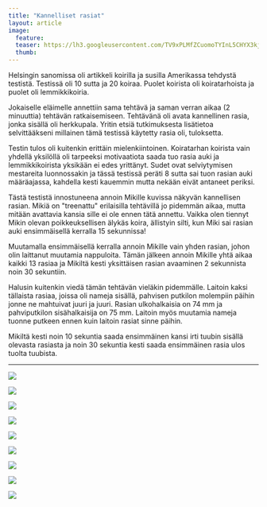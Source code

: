 ```yaml
---
title: "Kannelliset rasiat"
layout: article
image:
  feature:
  teaser: https://lh3.googleusercontent.com/TV9xPLMfZCuomoTYInL5CHYX3kjreONOahtXyfSzz1u8y9jrerOP9rmVeh-VDXLu1IGT3QbpRpae1nqRh7eGSdw7_OkgqI4UxCic0dBVMve_8Zx6-iTfZuOvERgf-aX4Qn2pwH_7gC0Kb-8B2EWcuXx5xOI2ajUG50SaQvmDzQWodmqJId_sloAroa-zKf6dXuYwSARajcR9Xk2rDoAztmyCKHqjH_C2H88_LhJZPmp6ONKGbYrI2tzbqQMLgJo3qVn8EITRDy5Hla-bOjOi13g5tDB6Kj8XxgmBxw1MHyf6SM1z3QljJpN5MK5Mn4V1WzpYfhMZGaZ695obep2UNvHoFI1BJslch-qYST5H3q1oRslDmYdo-a3eHkCN03lky1QKa9nVyoW9HEUCDr_kZt-8c9F8YcqfErJxK7ZWGWDg9NcrSRIDqd-dIZreEUQyLZmEVHBmPq6BSy1RrvCegq7dWKcF-82x3r4liB5M1J7CU9inhU0wSZJuVwi1t44HZDyBh1M2erd9-QMd_JVGf_PAX93Sv_xqSSIi2vb595s=w245
  thumb:
---
```


Helsingin sanomissa oli artikkeli koirilla ja susilla Amerikassa tehdystä testistä. Testissä oli 10 sutta ja 20 koiraa. Puolet koirista oli koiratarhoista ja puolet oli lemmikkikoiria.

Jokaiselle eläimelle annettiin sama tehtävä ja saman verran aikaa (2 minuuttia) tehtävän ratkaisemiseen. Tehtävänä oli avata kannellinen rasia, jonka sisällä oli herkkupala. Yritin etsiä tutkimuksesta lisätietoa selvittääkseni millainen tämä testissä käytetty rasia oli, tuloksetta.

Testin tulos oli kuitenkin erittäin mielenkiintoinen. Koiratarhan koirista vain yhdellä yksilöllä oli tarpeeksi motivaatiota saada tuo rasia auki ja lemmikkikoirista yksikään ei edes yrittänyt. Sudet ovat selviytymisen mestareita luonnossakin ja tässä testissä peräti 8 sutta sai tuon rasian auki määräajassa, kahdella kesti kauemmin mutta nekään eivät antaneet periksi.

Tästä testistä innostuneena annoin Mikille kuvissa näkyvän kannellisen rasian. Mikiä on "treenattu" erilaisilla tehtävillä jo pidemmän aikaa, mutta mitään avattavia kansia sille ei ole ennen tätä annettu. Vaikka olen tiennyt Mikin olevan poikkeuksellisen älykäs koira, ällistyin silti, kun Miki sai rasian auki ensimmäisellä kerralla 15 sekunnissa!

Muutamalla ensimmäisellä kerralla annoin Mikille vain yhden rasian, johon olin laittanut muutamia nappuloita. Tämän jälkeen annoin Mikille yhtä aikaa kaikki 13 rasiaa ja Mikiltä kesti yksittäisen rasian avaaminen 2 sekunnista noin 30 sekuntiin.

Halusin kuitenkin viedä tämän tehtävän vieläkin pidemmälle. Laitoin kaksi tällaista rasiaa, joissa oli nameja sisällä, pahvisen putkilon molempiin päihin jonne ne mahtuivat juuri ja juuri. Rasian ulkohalkaisia on 74 mm ja pahviputkilon sisähalkaisija on 75 mm. Laitoin myös muutamia nameja tuonne putkeen ennen kuin laitoin rasiat sinne päihin.

Mikiltä kesti noin 10 sekuntia saada ensimmäinen kansi irti tuubin sisällä olevasta rasiasta ja noin 30 sekuntia kesti saada ensimmäinen rasia ulos tuolta tuubista.

---

[![](https://lh3.googleusercontent.com/dcd6E1-RwWN6YycHM7fFJgX-saYJNe8qFr_7taKAZVPbG1nSY0EdsHO9D7266YBXilDkyznBHY7KmNG0ZmGeCEBHLdL8pcyyq--AWSDEdKfJ_QGaN34ICCgefMqkhoZn49bZJBYkSZ5RI9GJmDjI1cyf7KmkGjHyF3_xrCqv79TppF86JQTAyB174gHGSy_PvFG2aL0bkbR6kDC4pp9CILPNdrvTi0bW2ytaMPPGHedka4FaXy507qKS5QSSX-Z6rtJMeTadLvanrEJS3d5VNNepYPKqCRqTxhCqxOHFYP0mF3lp_rRgPRSq3ywMvlLofkV8ol-iZU24S8xTPF1Tqja3ClNCgYxtRc7ZVx7r8HeKtFW7dOfEOuDkWWL8f--3neWo86yhGXjCEW8S7yJ1x3FjMjEIMj-k4H8UcDIkEkgvGdTGORRrZa-HFbmzBcjnvZwqxx8hyjPNm56tq26J-AR5JbrFNMdtlmZZiGZJSpgWlJ2fl8bKl3cyxBYY0LSPVXFB38qGjiB8nVYUVDTMmOa75yXJuKOiHilQ8w_Hars=w800)](https://lh3.googleusercontent.com/dcd6E1-RwWN6YycHM7fFJgX-saYJNe8qFr_7taKAZVPbG1nSY0EdsHO9D7266YBXilDkyznBHY7KmNG0ZmGeCEBHLdL8pcyyq--AWSDEdKfJ_QGaN34ICCgefMqkhoZn49bZJBYkSZ5RI9GJmDjI1cyf7KmkGjHyF3_xrCqv79TppF86JQTAyB174gHGSy_PvFG2aL0bkbR6kDC4pp9CILPNdrvTi0bW2ytaMPPGHedka4FaXy507qKS5QSSX-Z6rtJMeTadLvanrEJS3d5VNNepYPKqCRqTxhCqxOHFYP0mF3lp_rRgPRSq3ywMvlLofkV8ol-iZU24S8xTPF1Tqja3ClNCgYxtRc7ZVx7r8HeKtFW7dOfEOuDkWWL8f--3neWo86yhGXjCEW8S7yJ1x3FjMjEIMj-k4H8UcDIkEkgvGdTGORRrZa-HFbmzBcjnvZwqxx8hyjPNm56tq26J-AR5JbrFNMdtlmZZiGZJSpgWlJ2fl8bKl3cyxBYY0LSPVXFB38qGjiB8nVYUVDTMmOa75yXJuKOiHilQ8w_Hars=s0)

[![](https://lh3.googleusercontent.com/f8nRWK6RvBsjApEPK7C8TGqr4Gfrf6gQhZfcI-bSCS3CptoS9FbYF2-lYg8x2ZiwD0e6W5JXlHFAU5c3MI5gnU37PYiNp8qBpG6HlnZwP0-ExFlsxMLseYOTK8HyXN4QkoN5rM-8J6NY9t18zDX3h183jaMheuPA0c441ZOPnjjDj42syIYum35ZWj9YEt2JTOTEbkq4UGRMwd57PTMAWYuxhI0qv_dTtUZCHKNGuDY2MDnReZJf-CPP-dbflJ3eplRFBPKsFoLBW3nmvdtPPj6aufbJvf503E69on-PzBHWk6I_PxE8hDDSbEGrL9B22iIm_AGimgboN7s73xeESisbkjAb0hj6PF6GKZyITmEf0xqL3iZbMzAQffy3VTSndDiX5rOcJGCkNBI10Amrg1TgwK90SFECyaPDchCVcAZA-iJqw1EeJzvDZn7_ZULtRy8pxjhMPPX0y7XXZpm5XrOiN4yzq974_ljtKOYq7GhSwwDTu8fjYoHyqwGtkFfrV-SwNQc7QIiJe4qED_vhvVnQyczoNdDqaFdvP7hZLNc=w800)](https://lh3.googleusercontent.com/f8nRWK6RvBsjApEPK7C8TGqr4Gfrf6gQhZfcI-bSCS3CptoS9FbYF2-lYg8x2ZiwD0e6W5JXlHFAU5c3MI5gnU37PYiNp8qBpG6HlnZwP0-ExFlsxMLseYOTK8HyXN4QkoN5rM-8J6NY9t18zDX3h183jaMheuPA0c441ZOPnjjDj42syIYum35ZWj9YEt2JTOTEbkq4UGRMwd57PTMAWYuxhI0qv_dTtUZCHKNGuDY2MDnReZJf-CPP-dbflJ3eplRFBPKsFoLBW3nmvdtPPj6aufbJvf503E69on-PzBHWk6I_PxE8hDDSbEGrL9B22iIm_AGimgboN7s73xeESisbkjAb0hj6PF6GKZyITmEf0xqL3iZbMzAQffy3VTSndDiX5rOcJGCkNBI10Amrg1TgwK90SFECyaPDchCVcAZA-iJqw1EeJzvDZn7_ZULtRy8pxjhMPPX0y7XXZpm5XrOiN4yzq974_ljtKOYq7GhSwwDTu8fjYoHyqwGtkFfrV-SwNQc7QIiJe4qED_vhvVnQyczoNdDqaFdvP7hZLNc=s0)

[![](https://lh3.googleusercontent.com/o6lcdE-MKg2SCNdDAFuarCuWYqjTZBsK9p8ga4jSxb5nTr3_dyxHMpKhpdZl11qQ-u8c0kryPoq2SXn6UMuT8hjYW_EIq1SwHMOzGawoflox-ZV-4n6Ja4B3nVb8H0p4x-S1qHamNsoQpjKVYDrig1CmjSdQh4aJkxCTnPOT7Z79QqKaetNi3u_QsodTIV8BDvay2a0C7usTMrDMxz2OJ0aan0Ohm4zYydkZSP2aIJbP59auThIikeuA-w-J8vM6_fE-jbVxxM0vfGvtr5RAreHncHn-XyYLpHzbfvLo5eb4Cb1ykDTu54M4LdScAwFIR_Jz1vA_lQhE5zOjRSEeL0AS5Ei1nC4LFsvSRi65mPj7FZ9yBJKQtUxdd97qV1mulh1IvkvLNJrVLWoAYy2U7LWcDMpHwLM1y0cG6BuqzeYO_V9tpISgkfdQIin3Zhj8V6xVPaUaT12Cp5OtQ2r7kt_Mtn8m92la24JanI6ztNzA1ePNNIJ-CPJJFiRa9MhaywFBDQKO3dwbY7vsvwz3MRNdsjdvh2rbhvV1CA2CM8I=w800)](https://lh3.googleusercontent.com/o6lcdE-MKg2SCNdDAFuarCuWYqjTZBsK9p8ga4jSxb5nTr3_dyxHMpKhpdZl11qQ-u8c0kryPoq2SXn6UMuT8hjYW_EIq1SwHMOzGawoflox-ZV-4n6Ja4B3nVb8H0p4x-S1qHamNsoQpjKVYDrig1CmjSdQh4aJkxCTnPOT7Z79QqKaetNi3u_QsodTIV8BDvay2a0C7usTMrDMxz2OJ0aan0Ohm4zYydkZSP2aIJbP59auThIikeuA-w-J8vM6_fE-jbVxxM0vfGvtr5RAreHncHn-XyYLpHzbfvLo5eb4Cb1ykDTu54M4LdScAwFIR_Jz1vA_lQhE5zOjRSEeL0AS5Ei1nC4LFsvSRi65mPj7FZ9yBJKQtUxdd97qV1mulh1IvkvLNJrVLWoAYy2U7LWcDMpHwLM1y0cG6BuqzeYO_V9tpISgkfdQIin3Zhj8V6xVPaUaT12Cp5OtQ2r7kt_Mtn8m92la24JanI6ztNzA1ePNNIJ-CPJJFiRa9MhaywFBDQKO3dwbY7vsvwz3MRNdsjdvh2rbhvV1CA2CM8I=s0)

[![](https://lh3.googleusercontent.com/mGKg-RehtgawpEoSkg4FFxyCsJswxqEloStV06J_oK7Z_G54W71OpZ8wHkVVKdVZDZmqdVy64-gSU5vJEv3oh24GTatNrDlhzNuUzPkOh35OikMKT-ybK8yAjQthjOiK3Fs1IOnKbQT7sxCtx29O2EhY4G7eqzic9r3X_7ucMRO3GIhVCD3rskc0RqD5sQqIPvrfyiHiMX971zJ_lcAOC9AJs29ErI6-DcD24eOxJNBG5l5nPI4t6AYulIkoPZNbDXwoy342jvEJpOcSpXeVv0GqC_uqj-zopbf4yllT_W-JNecrFu_JqYjEdrnGRnuAY-fu8I2z5zZzFAYoMRRK7Ou1H2uJF7oAJcqd1xk4uaIptJ0CGXrw78ABnFdY_PZ_9pipfCAdcD1vq0N0Bn9e-RMmMUX7gVEo7aXiAzLAum0rCGaphBm03UXeqrF2YXGg98zMa_s7fLN0we_utr7A4bfJmXNobYqJ-rJV-YlsBVhVQsi-H63QKlwtqvT7HloAlVNlMjaOG0iT_qbJmTkD2aC7QdfWDFsEyKv5P3fIg_4=w800)](https://lh3.googleusercontent.com/mGKg-RehtgawpEoSkg4FFxyCsJswxqEloStV06J_oK7Z_G54W71OpZ8wHkVVKdVZDZmqdVy64-gSU5vJEv3oh24GTatNrDlhzNuUzPkOh35OikMKT-ybK8yAjQthjOiK3Fs1IOnKbQT7sxCtx29O2EhY4G7eqzic9r3X_7ucMRO3GIhVCD3rskc0RqD5sQqIPvrfyiHiMX971zJ_lcAOC9AJs29ErI6-DcD24eOxJNBG5l5nPI4t6AYulIkoPZNbDXwoy342jvEJpOcSpXeVv0GqC_uqj-zopbf4yllT_W-JNecrFu_JqYjEdrnGRnuAY-fu8I2z5zZzFAYoMRRK7Ou1H2uJF7oAJcqd1xk4uaIptJ0CGXrw78ABnFdY_PZ_9pipfCAdcD1vq0N0Bn9e-RMmMUX7gVEo7aXiAzLAum0rCGaphBm03UXeqrF2YXGg98zMa_s7fLN0we_utr7A4bfJmXNobYqJ-rJV-YlsBVhVQsi-H63QKlwtqvT7HloAlVNlMjaOG0iT_qbJmTkD2aC7QdfWDFsEyKv5P3fIg_4=s0)

[![](https://lh3.googleusercontent.com/p_31UM5Jzl2CVVRvuBML_EpD0avGOUqw6KCkmW-VD1ectG_t3wMvLtotaxusmc0ZiFGyc8txzCt1HUGpLAhg13-sBV9l2crrK0zHuJsRCnqHDgRcTkuSNmFJDmkVu47l2UhhQsYxPT7WlkKCDTJh731snZtFJueFrPY2dD3hjQtdArLG_0lkN_lrx4Pdis1yPg6QFzcQqymYQETGL_9EfDlzcuUkpKu5Kl_v9vzxPmRS6cMKkN4OpHs_gyVe0kWU6jw1LY7WukDeuS15yAfeCY7ju4el7hri8zy4ggY3fm82PdnGL7ZD9cQIh5KN-1zm1rnMdn1V6g-Iq-YjAwXc3J3PgFI3XUj-YeGWI31-RESbsvaVICaUww399sAs0Clue0e-hsAlVThDKAqtPmVfShqwM7P0WDwdBIxIEO--LnOVNSQjIUC4uHDaay9wf8bBQVVkZDT6U6TLjNMradOcPN7Q2VqvkwxVX3pelNQ_oD3aoQUwAUuBGkZS3inte96DC7GKyGWQng6UToP1E42rnKaNWgyBfvj7A6LOtweoq2k=w800)](https://lh3.googleusercontent.com/p_31UM5Jzl2CVVRvuBML_EpD0avGOUqw6KCkmW-VD1ectG_t3wMvLtotaxusmc0ZiFGyc8txzCt1HUGpLAhg13-sBV9l2crrK0zHuJsRCnqHDgRcTkuSNmFJDmkVu47l2UhhQsYxPT7WlkKCDTJh731snZtFJueFrPY2dD3hjQtdArLG_0lkN_lrx4Pdis1yPg6QFzcQqymYQETGL_9EfDlzcuUkpKu5Kl_v9vzxPmRS6cMKkN4OpHs_gyVe0kWU6jw1LY7WukDeuS15yAfeCY7ju4el7hri8zy4ggY3fm82PdnGL7ZD9cQIh5KN-1zm1rnMdn1V6g-Iq-YjAwXc3J3PgFI3XUj-YeGWI31-RESbsvaVICaUww399sAs0Clue0e-hsAlVThDKAqtPmVfShqwM7P0WDwdBIxIEO--LnOVNSQjIUC4uHDaay9wf8bBQVVkZDT6U6TLjNMradOcPN7Q2VqvkwxVX3pelNQ_oD3aoQUwAUuBGkZS3inte96DC7GKyGWQng6UToP1E42rnKaNWgyBfvj7A6LOtweoq2k=s0)

[![](https://lh3.googleusercontent.com/-7ZzUGzgvrbYOyahl5epLJnAgeO-8ZuLe0MS4Q1870FPhRanBqafamo3kfnvyA8I-Ums8TV4En4eAIKJb1rXYrlzxmxr2EjZ-uE6Gg-UKdMTpOB1VL3xhuamiKJAktYa8Est7rVwa7oXgNVyT0Q9dguB_5o4Q8UDzH5E9lYFlPzl4h3iWGanZgDdEI4aNxBQvBU_frIRTcOGu37r8ImIxCncdP411h9Qfpp5Uozw4Z-6B1KC1FVMC5C_QsoYZyX4tyDLQOREUzudQmBuEnQ6yeyAiwN3TyYWuLDfh2HqnM_gnLt4mATBlv1xy04vWKjLeSln_CogtIIKsh5QPBQwJFwNfOpAHhazKzHYfr6Zo3rm_F7hoL3DMkYTUnrUpKVE3ePJIf53HcgTlLKavEqy2OJfut8l6w191MFscXm3g3DLvJH6nebX3EnwnYz3U_NKrZQYsRef44-pBEe6EEQgexbUvNCgsW4bW3T_HNkgMBsF4xh2Kyy7dRqmCW-_ylC3ThlFjRkyjhk01I4FcGIsK8SK0IE2hw8940HpaVB6oFQ=w800)](https://lh3.googleusercontent.com/-7ZzUGzgvrbYOyahl5epLJnAgeO-8ZuLe0MS4Q1870FPhRanBqafamo3kfnvyA8I-Ums8TV4En4eAIKJb1rXYrlzxmxr2EjZ-uE6Gg-UKdMTpOB1VL3xhuamiKJAktYa8Est7rVwa7oXgNVyT0Q9dguB_5o4Q8UDzH5E9lYFlPzl4h3iWGanZgDdEI4aNxBQvBU_frIRTcOGu37r8ImIxCncdP411h9Qfpp5Uozw4Z-6B1KC1FVMC5C_QsoYZyX4tyDLQOREUzudQmBuEnQ6yeyAiwN3TyYWuLDfh2HqnM_gnLt4mATBlv1xy04vWKjLeSln_CogtIIKsh5QPBQwJFwNfOpAHhazKzHYfr6Zo3rm_F7hoL3DMkYTUnrUpKVE3ePJIf53HcgTlLKavEqy2OJfut8l6w191MFscXm3g3DLvJH6nebX3EnwnYz3U_NKrZQYsRef44-pBEe6EEQgexbUvNCgsW4bW3T_HNkgMBsF4xh2Kyy7dRqmCW-_ylC3ThlFjRkyjhk01I4FcGIsK8SK0IE2hw8940HpaVB6oFQ=s0)

[![](https://lh3.googleusercontent.com/gXB_1vABD9aP0O2Z2R1sA1SNPhAhpE7st4Cn5yVk9upSwtLJyJWAQKPcD_RpOGYhDwMPKZOuFXZqoIQiOQ44JHoWyA9sIFEXwvaHsfWZrVfGAk9qdKplGgZxraRjYpXbYTvujECuyiDhe6masWKtSxAuybSJ_TGRzwUFuA7chdsaGpBkq1ntFLiNCdAJ3QHn4Ht_gWXpiu7VcNglYW_QnhvqkkrwlO4ZfnIeT8ljZ6XlZFqc2NScmtZtWczfC0r4aoD3kLhyk3VqpV92WF2KWvejWH6BgNzWcyYL4icVwjdZaVaI-WscCg-XUYMjMR5R26KWcEeVKKFaG4N7jweEhdnw3BGfUemU6S5sV0dA9vJZwdf_U3i1Sbg1sJbDNb08-S2Sd2i4O3OEy27KIyKqf5YTuC3JGmSNx9nRYziyR5GX5r2rXptGRO-cPC_Sg3IkQfTwzA8_KisbLiZShglfNLTx9hEuUut-YH6HS7eO4hnBDnL5XhNbqy0n-lD0voe0potLRYJAN_XpdwjUe7qa733t_izjvG4DZtaAqjfVTe4=w800)](https://lh3.googleusercontent.com/gXB_1vABD9aP0O2Z2R1sA1SNPhAhpE7st4Cn5yVk9upSwtLJyJWAQKPcD_RpOGYhDwMPKZOuFXZqoIQiOQ44JHoWyA9sIFEXwvaHsfWZrVfGAk9qdKplGgZxraRjYpXbYTvujECuyiDhe6masWKtSxAuybSJ_TGRzwUFuA7chdsaGpBkq1ntFLiNCdAJ3QHn4Ht_gWXpiu7VcNglYW_QnhvqkkrwlO4ZfnIeT8ljZ6XlZFqc2NScmtZtWczfC0r4aoD3kLhyk3VqpV92WF2KWvejWH6BgNzWcyYL4icVwjdZaVaI-WscCg-XUYMjMR5R26KWcEeVKKFaG4N7jweEhdnw3BGfUemU6S5sV0dA9vJZwdf_U3i1Sbg1sJbDNb08-S2Sd2i4O3OEy27KIyKqf5YTuC3JGmSNx9nRYziyR5GX5r2rXptGRO-cPC_Sg3IkQfTwzA8_KisbLiZShglfNLTx9hEuUut-YH6HS7eO4hnBDnL5XhNbqy0n-lD0voe0potLRYJAN_XpdwjUe7qa733t_izjvG4DZtaAqjfVTe4=s0)

[![](https://lh3.googleusercontent.com/pSGIPQDvrHPxVNBo8zpJZh1x1ACUECP7ks1RE5uy6CM-HsuQT81e08ejPkB8ADivT6btpm7ugoGPjcAMX3KaSHAQyEnaaVUx3zFQCxVeG7E4cd9gqHcZ8hF5bpTJFUjcxt8P5IVEIsNvEa9iym4OQXih9D8DuU_23iUtQuvfElHR1xR3_wW5nVHXIRLIrovjr8-zeLKoqZNyUlXgHlCyXSWSifhwn_X4Ni5Ez6-SIAx_4G2qhDFrZBsq4rNcjID_dvTXmL_O0MDUnTf3lOWH_D06vGjJ5SA2QnJH_cnS7HkkITTWpqNmzfD7iwrH3_xFH1Nj-3Bwg3e_Ef0awx8JVkQXZPxxkgXFY4qMwRjL8yWXMdAbsNSktU-ZJvIiQfjoS10s-V6ErQxCVhT41FozOKBfB_Jaaw0V124CCZJ-lGYg1CJ6xeBeZRt9A4BfXcl74nOK8bE4dNYlIKUdaI8j03YwMU8x9fcIPOVwuAg71yzxjUxpHqMVM1A6C5kw0hHvwa66pAHlD-gDwslwK7SMCs-26-qbrign7nuslzQCW6k=w800)](https://lh3.googleusercontent.com/pSGIPQDvrHPxVNBo8zpJZh1x1ACUECP7ks1RE5uy6CM-HsuQT81e08ejPkB8ADivT6btpm7ugoGPjcAMX3KaSHAQyEnaaVUx3zFQCxVeG7E4cd9gqHcZ8hF5bpTJFUjcxt8P5IVEIsNvEa9iym4OQXih9D8DuU_23iUtQuvfElHR1xR3_wW5nVHXIRLIrovjr8-zeLKoqZNyUlXgHlCyXSWSifhwn_X4Ni5Ez6-SIAx_4G2qhDFrZBsq4rNcjID_dvTXmL_O0MDUnTf3lOWH_D06vGjJ5SA2QnJH_cnS7HkkITTWpqNmzfD7iwrH3_xFH1Nj-3Bwg3e_Ef0awx8JVkQXZPxxkgXFY4qMwRjL8yWXMdAbsNSktU-ZJvIiQfjoS10s-V6ErQxCVhT41FozOKBfB_Jaaw0V124CCZJ-lGYg1CJ6xeBeZRt9A4BfXcl74nOK8bE4dNYlIKUdaI8j03YwMU8x9fcIPOVwuAg71yzxjUxpHqMVM1A6C5kw0hHvwa66pAHlD-gDwslwK7SMCs-26-qbrign7nuslzQCW6k=s0)

[![](https://lh3.googleusercontent.com/4ymR90CeJKB3PNZvFGHFegMrtFi2XCIk_kjcBQZpwY2l8rndX0X8faOlQQxqCKAksoCeiFAab4m6PJAs2aHT9brkRr0vxJWjRO9fwuompB85ArlU8sZ0Yd-VqtsKSojY_15oNhPz6YxwgaGub59LUf3JmQGGeDrVqsV92A4LQqv-xRIe4KGCZy_BZM9IwaJNn0vAAcxNT2UYK5ZLQ5JTMGGAFOXJnib1lVKUZ3Q737xyPcIQ3NvlXcx3-OAU_tvD0_zrBX8TsYFbDCtk5WjCLkzjD7hKBejsNHDPP5IFaKGjK0X5XE9MaMCW6yqd9BzuZUq_j4WhmNWJaAMGhHwN8QEOJ0SpCFMT2YvSnvf4eaQv-0_9DVu9i3q8T4D_aPxcxTIzevP_ariIQ32JD6jBcR2uT6l_hxHSo7rx3t9iB-pK2x2mMIfmVU1lnQfl8f_iPLslADKv4rrXohCEnRrwl58ae_b3CA6nMEO5BegDnYjXZc47JBBm3JW5ReW8A-Zn7eAAdGP1a556Gh2VKWHAKthtcPCw36Cbjn_RkQ_Aumk=w800)](https://lh3.googleusercontent.com/4ymR90CeJKB3PNZvFGHFegMrtFi2XCIk_kjcBQZpwY2l8rndX0X8faOlQQxqCKAksoCeiFAab4m6PJAs2aHT9brkRr0vxJWjRO9fwuompB85ArlU8sZ0Yd-VqtsKSojY_15oNhPz6YxwgaGub59LUf3JmQGGeDrVqsV92A4LQqv-xRIe4KGCZy_BZM9IwaJNn0vAAcxNT2UYK5ZLQ5JTMGGAFOXJnib1lVKUZ3Q737xyPcIQ3NvlXcx3-OAU_tvD0_zrBX8TsYFbDCtk5WjCLkzjD7hKBejsNHDPP5IFaKGjK0X5XE9MaMCW6yqd9BzuZUq_j4WhmNWJaAMGhHwN8QEOJ0SpCFMT2YvSnvf4eaQv-0_9DVu9i3q8T4D_aPxcxTIzevP_ariIQ32JD6jBcR2uT6l_hxHSo7rx3t9iB-pK2x2mMIfmVU1lnQfl8f_iPLslADKv4rrXohCEnRrwl58ae_b3CA6nMEO5BegDnYjXZc47JBBm3JW5ReW8A-Zn7eAAdGP1a556Gh2VKWHAKthtcPCw36Cbjn_RkQ_Aumk=s0)

